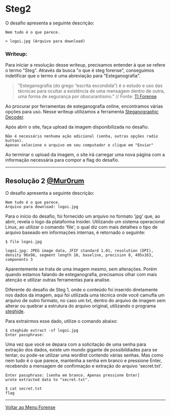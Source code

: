 # Steg2

O desafio apresenta a seguinte descrição:

```
Nem tudo é o que parece.

> logoi.jpg (Arquivo para download)
```

### Writeup:

Para iniciar a resolução desse writeup, precisamos entender à que se refere o termo "Steg". Através da busca "o que é steg forense", conseguimos indetificar que o termo é uma abreviação para "Esteganografia".

> "Esteganografia (do grego “escrita escondida”) é o estudo e uso das técnicas para ocultar a existência de uma mensagem dentro de outra, uma forma de segurança por obscurantismo." // Fonte: [TI Forense](https://www.tiforense.com.br/esteganografia/)

Ao procurar por ferramentas de esteganografia online, encontramos várias opções para uso. Nesse writeup utilizamos a ferramenta [Steganographic Decoder](https://futureboy.us/stegano/decinput.html).

Após abrir o site, faça upload da imagem disponibilizada no desafio.

```
Não é necessário nenhuma ação adicional (senha, outras opções radio button).
Apenas selecione o arquivo em seu computador e clique em "Enviar"
```

Ao terminar o upload da imagem, o site irá carregar uma nova página com a informação necessária para compor a flag do desafio.

---

## Resolução 2 [@Mur0rum](https://github.com/Mur0rum)

O desafio apresenta a seguinte descrição:
```
Nem tudo é o que parece.
Arquivo para download: logoi.jpg
```

Para o início do desafio, foi fornecido um arquivo no formato 'jpg' que, ao abrir, revela o logo da plataforma Insider.
Utilizando um sistema operacional Linux, ao utilizar o comando 'file', o qual diz com mais detalhes o tipo de arquivo baseado em informações internas, é retornado o seguinte:

```
$ file logoi.jpg

logoi.jpg: JPEG image data, JFIF standard 1.01, resolution (DPI), density 96x96, segment length 16, baseline, precision 8, 495x163, components 3

```

Aparentemente se trata de uma imagem mesmo, sem alterações. Porém quando estamos falando de esteganografia, precisamos olhar com mais atenção e utilizar outras ferramentas para analise.

Diferente do desafio de Steg 1, onde o conteúdo foi inserido diretamente nos dados da imagem, aqui foi utilizada uma técnica onde você camufla um arquivo de outro formato, no caso um txt, dentro do arquivo de imagem sem alterar ou quebrar a estrutura do arquivo original, utilizando o programa [steghide](https://pkg.kali.org/pkg/steghide).

Para extrairmos esse dado, utilize o comando abaixo:

```
$ steghide extract -sf logoi.jpg
Enter passphrase:
```

Uma vez que você se depara com a solicitação de uma senha para extração dos dados, existe um mundo gigante de possibildiades para se tentar, ou pode-se utilizar uma wordlist contendo várias senhas. Mas como nem tudo é o que parece, mantenha a senha em branco e pressione Enter, recebendo a mensagem de confirmação e extração do arquivo 'secret.txt'.

```
Enter passphrase: [senha em branco. Apenas pressione Enter]
wrote extracted data to "secret.txt".

$ cat secret.txt
flag
```

---
[Voltar ao Menu Forense](https://writeup.insidersec.io/forense)
